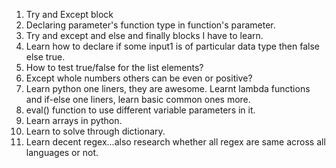 1. Try and Except block
2. Declaring parameter's function type in function's parameter.
3. Try and except and else and finally blocks I have to learn.
4. Learn how to declare if some input1 is of particular data type then false else true.
5. How to test true/false for the list elements?
6. Except whole numbers others can be even or positive?
7. Learn python one liners, they are awesome. Learnt lambda functions and if-else one liners, learn basic common ones more.
8. eval() function to use different variable parameters in it.
9. Learn arrays in python.
10. Learn to solve through dictionary.
11. Learn decent regex...also research whether all regex are same across all languages or not.